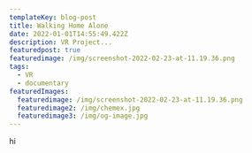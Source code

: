 ```yaml
---
templateKey: blog-post
title: Walking Home Alone
date: 2022-01-01T14:55:49.422Z
description: VR Project...
featuredpost: true
featuredimage: /img/screenshot-2022-02-23-at-11.19.36.png
tags:
  - VR
  - documentary
featuredImages:
  featuredimage: /img/screenshot-2022-02-23-at-11.19.36.png
  featuredimage2: /img/chemex.jpg
  featuredimage3: /img/og-image.jpg
---
```

h﻿i